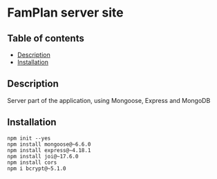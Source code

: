 # FamPlan server site

## Table of contents
* [Description](#Description)
* [Installation](#Installation)

## Description
Server part of the application, using Mongoose, Express and MongoDB

## Installation
```
npm init --yes
npm install mongoose@~6.6.0
npm install express@~4.18.1
npm install joi@~17.6.0
npm install cors
npm i bcrypt@~5.1.0
```